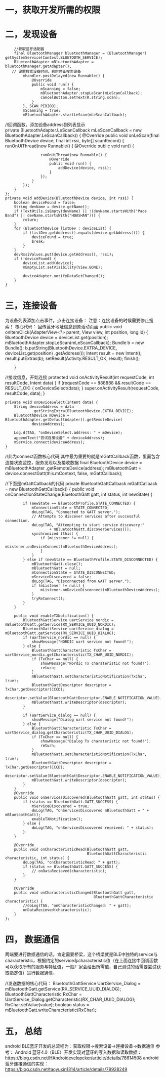 # 一，获取开发所需的权限  
<uses-permission android:name="android.permission.BLUETOOTH" />
<uses-permission android:name="android.permission.BLUETOOTH_ADMIN" />

# 二，发现设备  
        //获取蓝牙适配器
        final BluetoothManager bluetoothManager = (BluetoothManager) getSystemService(Context.BLUETOOTH_SERVICE);
        BluetoothAdapter mBluetoothAdapter = bluetoothManager.getAdapter();
       // 设置搜索设备时间，到时停止搜索设备
            mHandler.postDelayed(new Runnable() {
                @Override
                public void run() {
                    mScanning = false;
                    mBluetoothAdapter.stopLeScan(mLeScanCallback);
                    cancelButton.setText(R.string.scan);
                }
            }, SCAN_PERIOD);
            mScanning = true;
            mBluetoothAdapter.startLeScan(mLeScanCallback);

 //回调函数，添加设备address到列表显示  
private BluetoothAdapter.LeScanCallback mLeScanCallback = new BluetoothAdapter.LeScanCallback() {
        @Override
        public void onLeScan(final BluetoothDevice device, final int rssi,
                             byte[] scanRecord) {
            runOnUiThread(new Runnable() {
                @Override
                public void run() {

                    runOnUiThread(new Runnable() {
                        @Override
                        public void run() {
                            addDevice(device, rssi);
                        }
                    });
                }
            });
        }
    };
    private void addDevice(BluetoothDevice device, int rssi) {
        boolean deviceFound = false;
        String devName = device.getName();
        if (TextUtils.isEmpty(devName) || !(devName.startsWith("Pace Band") || devName.startsWith("HUASHAN"))) {
            return;
        }
        for (BluetoothDevice listDev : deviceList) {
            if (listDev.getAddress().equals(device.getAddress())) {
                deviceFound = true;
                break;
            }
        }
        devRssiValues.put(device.getAddress(), rssi);
        if (!deviceFound) {
            deviceList.add(device);
            mEmptyList.setVisibility(View.GONE);

            deviceAdapter.notifyDataSetChanged();
        }
    }

# 三，连接设备  
为设备列表添加点击事件，点击连接设备：
注意：连接设备的时候需要停止搜索！
核心代码：
回传蓝牙地址信息到原活动页面
 public void onItemClick(AdapterView<?> parent, View view, int position,
                                long id) {
            BluetoothDevice device = deviceList.get(position);
            mBluetoothAdapter.stopLeScan(mLeScanCallback);
            Bundle b = new Bundle();
            b.putString(BluetoothDevice.EXTRA_DEVICE, deviceList.get(position)
                    .getAddress());
            Intent result = new Intent();
            result.putExtras(b);
            setResult(Activity.RESULT_OK, result);
            finish();

        }
//接收信息，开始连接
    protected void onActivityResult(int requestCode, int resultCode, Intent data) {
        if (requestCode == 888888 && resultCode == RESULT_OK) {
            onDeviceSelect(data);
        }
        super.onActivityResult(requestCode, resultCode, data);
    }

    private void onDeviceSelect(Intent data) {
        String deviceAddress = data
                .getStringExtra(BluetoothDevice.EXTRA_DEVICE);
        BluetoothDevice mDevice = BluetoothAdapter.getDefaultAdapter().getRemoteDevice(
                deviceAddress);

        Log.d(TAG, "onDeviceSelect.address: " + mDevice);
        appendText("尝试连接设备" + deviceAddress);
        mService.connect(deviceAddress);
    }

//此为connect函数核心代码,其中最为重要的就是mGattCallback函数，里面包含连接状态监控，服务发现以及接收数据
       final BluetoothDevice device = mBluetoothAdapter
                .getRemoteDevice(address);
       mBluetoothGatt = device.connectGatt(this.mContext, false, mGattCallback);

//下面是mGattCallback的代码
private BluetoothGattCallback mGattCallback = new BluetoothGattCallback() {
        public void onConnectionStateChange(BluetoothGatt gatt, int status,
                                            int newState) {

            if (newState == BluetoothProfile.STATE_CONNECTED) {
                mConnectionState = STATE_CONNECTED;
                doLog(TAG, "Connected to GATT server.");
                // Attempts to discover services after successful connection.
                doLog(TAG, "Attempting to start service discovery:"
                        + mBluetoothGatt.discoverServices());
                synchronized (this) {
                    if (mListener != null) {
                        mListener.onDeviceConnect(mBluetoothDeviceAddress);
                    }
                }
            } else if (newState == BluetoothProfile.STATE_DISCONNECTED) {
                mBluetoothGatt.close();
                mBluetoothGatt = null;
                mConnectionState = STATE_DISCONNECTED;
                mServiceDiscovered = false;
                doLog(TAG, "Disconnected from GATT server.");
                if (mListener != null) {
                    mListener.onDeviceDisconnect(mBluetoothDeviceAddress);
                }
                tryReConnect();
            }
        }

        public void enableTXNotification() {
            BluetoothGattService uartService_nordic = mBluetoothGatt.getService(RX_SERVICE_UUID_NORDIC);
            BluetoothGattService uartService_dialog = mBluetoothGatt.getService(RX_SERVICE_UUID_DIALOG);
            if (uartService_nordic == null) {
                showMessage("NORDIC uart service not found!");
            } else { 
                BluetoothGattCharacteristic TxChar = uartService_nordic.getCharacteristic(TX_CHAR_UUID_NORDIC);
                if (TxChar == null) {
                    showMessage("Nordic Tx charateristic not found!");
                    return;
                }
                mBluetoothGatt.setCharacteristicNotification(TxChar, true);
                BluetoothGattDescriptor descriptor = TxChar.getDescriptor(CCCD);
                descriptor.setValue(BluetoothGattDescriptor.ENABLE_NOTIFICATION_VALUE);
                mBluetoothGatt.writeDescriptor(descriptor);
            }

            if (uartService_dialog == null) {
                showMessage("Dialog uart service not found!");
            } else {
                BluetoothGattCharacteristic TxChar = uartService_dialog.getCharacteristic(TX_CHAR_UUID_DIALOG);
                if (TxChar == null) {
                    showMessage("Dialog Tx charateristic not found!");
                    return;
                }
                mBluetoothGatt.setCharacteristicNotification(TxChar, true);
                BluetoothGattDescriptor descriptor = TxChar.getDescriptor(CCCD);
                descriptor.setValue(BluetoothGattDescriptor.ENABLE_NOTIFICATION_VALUE);
                mBluetoothGatt.writeDescriptor(descriptor);
            }
        }
        @Override
        public void onServicesDiscovered(BluetoothGatt gatt, int status) {
            if (status == BluetoothGatt.GATT_SUCCESS) {
                mServiceDiscovered = true;
                doLog(TAG, "onServicesDiscovered mBluetoothGatt = " + mBluetoothGatt);
                enableTXNotification();
            } else {
                doLog(TAG, "onServicesDiscovered received: " + status);
            }
        }

        @Override
        public void onCharacteristicRead(BluetoothGatt gatt,
                                         BluetoothGattCharacteristic characteristic, int status) {
            doLog(TAG, "onCharacteristicRead: " + gatt);
            if (status == BluetoothGatt.GATT_SUCCESS) {
                // onDataRecieved(characteristic);
            }
        }

        @Override
        public void onCharacteristicChanged(BluetoothGatt gatt,
                                            BluetoothGattCharacteristic characteristic) {
            //doLog(TAG, "onCharacteristicChanged: " + gatt);
            onDataRecieved(characteristic);
        }
    };


# 四， 数据通信  
两端要进行数据通信的话，肯定需要桥梁，这个桥梁就是BLE中独特的service与characteristic，根据约定的service与characteristic值（在上面连接中回调函数可以获取所有的服务与特征值，一般厂家会给出所需值，自己测试的话需要尝试获取指定值）进行数据通信。

//发送数据的核心代码：
        BluetoothGattService UartService_Dialog = mBluetoothGatt.getService(RX_SERVICE_UUID_DIALOG);
        BluetoothGattCharacteristic RxChar = UartService_Dialog.getCharacteristic(RX_CHAR_UUID_DIALOG);
        RxChar.setValue(value);
        boolean status = mBluetoothGatt.writeCharacteristic(RxChar);

# 五， 总结  
android BLE蓝牙开发的总流程为：获取权限→搜索设备→连接设备→数据通信
参考：
Android 蓝牙4.0（BLE）开发实现对蓝牙的写入数据和读取数据：
https://blog.csdn.net/HAndroidevelopcker/article/details/78614508
android蓝牙连接通信的实现：
https://blog.csdn.net/taoyuxin1314/article/details/78928249














